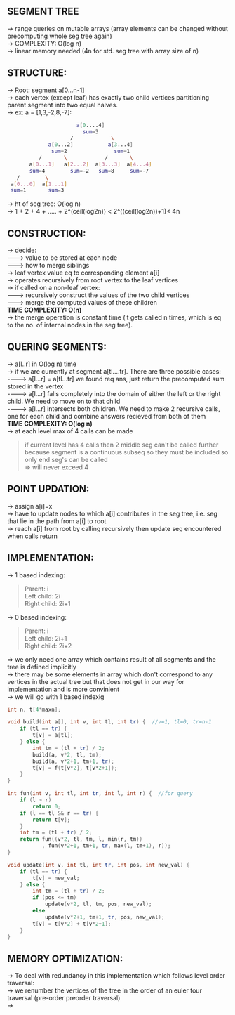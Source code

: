 SEGMENT TREE
--

-> range queries on mutable arrays (array elements can be changed without precomputing whole seg tree again)\
-> COMPLEXITY: O(log n)\
-> linear memory needed (4n for std. seg tree with array size of n)
  
STRUCTURE:
---
  
-> Root: segment a[0...n-1]\
-> each vertex (except leaf) has exactly two child vertices partitioning parent segment into two equal halves.\
-> ex: a = [1,3,-2,8,-7]:
 ```sh                 
                       a[0....4]
                         sum=3
                     /            \ 
              a[0...2]           a[3...4]
               sum=2               sum=1
           /       \            /       \
        a[0...1]   a[2...2]  a[3...3]  a[4...4]
        sum=4        sum=-2   sum=8     sum=-7
    /        \
  a[0...0]  a[1...1]
  sum=1       sum=3
```
-> ht of seg tree: O(log n)\
-> 1 + 2 + 4 + ..... + 2^(ceil(log2n)) < 2^((ceil(log2n))+1)< 4n

CONSTRUCTION:
---
  
-> decide:\
---> value to be stored at each node\
---> how to merge siblings\
-> leaf vertex value eq to corresponding element a[i]\
-> operates recursively from root vertex to the leaf vertices\
-> if called on a non-leaf vertex:\
---> recursively construct the values of the two child vertices\
---> merge the computed values of these children\
**TIME COMPLEXITY: O(n)**\
-> the merge operation is constant time (it gets called n times, which is eq to the no. of internal nodes in the seg tree).
  
QUERING SEGMENTS:
---
  
-> a[l..r] in O(log n) time\
-> if we are currently at segment a[tl....tr]. There are three possible cases:\
----> a[l...r] = a[tl...tr]  we found req ans, just return the precomputed sum stored in the vertex\
----> a[l...r] falls completely into the domain of either the left or the right child. We need to move on to that child\
----> a[l...r] intersects both children. We need to make 2 recursive calls, one for each child and combine answers recieved from both of them\
**TIME COMPLEXITY: O(log n)**\
-> at each level max of 4 calls can be made
> if current level has 4 calls then 2 middle seg can't be called further because segment is a continuous subseq so they must be included
  so only end seg's can be called\
  => will never exceed 4

POINT UPDATION:
---

-> assign a[i]=x\
-> have to update nodes to which a[i] contributes in the seg tree, i.e. seg that lie in the path from a[i] to root\
-> reach a[i] from root by calling recursively then update seg encountered when calls return
  
IMPLEMENTATION:
---
  
-> 1 based indexing:
> Parent: i\
  Left child: 2i\
  Right child: 2i+1

-> 0 based indexing:
> Parent: i\
  Left child: 2i+1\
  Right child: 2i+2
    
=> we only need one array which contains result of all segments and the tree is defined implicitly\
-> there may be some elements in array which don't correspond to any vertices in the actual tree but that does not get in our way for implementation and is more convinient\
-> we will go with 1 based indexig

```cpp
int n, t[4*maxn];

void build(int a[], int v, int tl, int tr) {  //v=1, tl=0, tr=n-1
    if (tl == tr) {
        t[v] = a[tl];
    } else {
        int tm = (tl + tr) / 2;
        build(a, v*2, tl, tm);
        build(a, v*2+1, tm+1, tr);
        t[v] = f(t[v*2], t[v*2+1]);
    }
}

int fun(int v, int tl, int tr, int l, int r) {  //for query
    if (l > r) 
        return 0;
    if (l == tl && r == tr) {
        return t[v];
    }
    int tm = (tl + tr) / 2;
    return fun((v*2, tl, tm, l, min(r, tm))
           , fun(v*2+1, tm+1, tr, max(l, tm+1), r));
}

void update(int v, int tl, int tr, int pos, int new_val) {
    if (tl == tr) {
        t[v] = new_val;
    } else {
        int tm = (tl + tr) / 2;
        if (pos <= tm)
            update(v*2, tl, tm, pos, new_val);
        else
            update(v*2+1, tm+1, tr, pos, new_val);
        t[v] = t[v*2] + t[v*2+1];
    }
}
```

MEMORY OPTIMIZATION:
---
-> To deal with redundancy in this implementation which follows level order traversal:\
-> we renumber the vertices of the tree in the order of an euler tour traversal (pre-order preorder traversal)\
-> 
                  
                     
          
